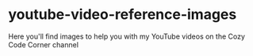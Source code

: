# youtube-video-reference-images

Here you'll find images to help you with my YouTube videos on the Cozy Code Corner channel
